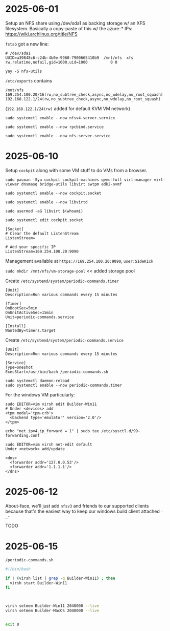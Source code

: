 
# 2025-06-01

Setup an NFS share using /dev/sda1 as backing storage w/ an XFS filesystem. Basically a copy-paste of this w/ the azure-* IPs: https://wiki.archlinux.org/title/NFS

`fstab` got a new line:

```
# /dev/sda1
UUID=a39848c6-c24b-4b0e-9960-7900665410b9  /mnt/nfs  xfs    rw,relatime,nofail,gid=1000,uid=1000          0 0
```

`yay -S nfs-utils`


`/etc/exports` contains

```
/mnt/nfs 169.254.100.20/16(rw,no_subtree_check,async,no_wdelay,no_root_squash) 192.168.122.1/24(rw,no_subtree_check,async,no_wdelay,no_root_squash)

```

(`192.168.122.1/24(rw)` added for default KVM VM network)

`sudo systemctl enable --now nfsv4-server.service`

`sudo systemctl enable --now rpcbind.service`

`sudo systemctl enable --now nfs-server.service`

# 2025-06-10

Setup `cockpit` along with some VM stuff to do VMs from a browser.

`sudo pacman -Syu cockpit cockpit-machines qemu-full virt-manager virt-viewer dnsmasq bridge-utils libvirt swtpm edk2-ovmf`


`sudo systemctl enable --now cockpit.socket`

`sudo systemctl enable --now libvirtd`

`sudo usermod -aG libvirt $(whoami)`


`sudo systemctl edit cockpit.socket`

```
[Socket]
# Clear the default ListenStream
ListenStream=

# Add your specific IP
ListenStream=169.254.100.20:9090
```

Management available at `https://169.254.100.20:9090`, `user:S1deK1ck`

`sudo mkdir /mnt/nfs/vm-storage-pool` << added storage pool


Create `/etc/systemd/system/periodic-commands.timer`

```
[Unit]
Description=Run various commands every 15 minutes

[Timer]
OnBootSec=5min
OnUnitActiveSec=15min
Unit=periodic-commands.service

[Install]
WantedBy=timers.target
````


Create `/etc/systemd/system/periodic-commands.service`

```
[Unit]
Description=Run various commands every 15 minutes

[Service]
Type=oneshot
ExecStart=/usr/bin/bash /periodic-commands.sh
````

```
sudo systemctl daemon-reload
sudo systemctl enable --now periodic-commands.timer
```

For the windows VM particularly:

```
sudo EDITOR=vim virsh edit Builder-Win11
# Under <devices> add
<tpm model='tpm-crb'>
  <backend type='emulator' version='2.0'/>
</tpm>

```


```
echo "net.ipv4.ip_forward = 1" | sudo tee /etc/sysctl.d/99-forwarding.conf
````

```
sudo EDITOR=vim virsh net-edit default
Under <network> add/update

<dns>
  <forwarder addr='127.0.0.53'/>
  <forwarder addr='1.1.1.1'/>
</dns>

```

# 2025-06-12

About-face, we'll just add `nfsv3` and friends to our supported clients because that's the easiest way to keep our windows build client attached `-_-`

TODO

# 2025-06-15

`/periodic-commands.sh`

```bash
#!/bin/bash

if ! (virsh list | grep -q Builder-Win11) ; then
  virsh start Builder-Win11
fi



virsh setmem Builder-Win11 2048000 --live
virsh setmem Builder-MacOS 2048000 --live


exit 0
```






